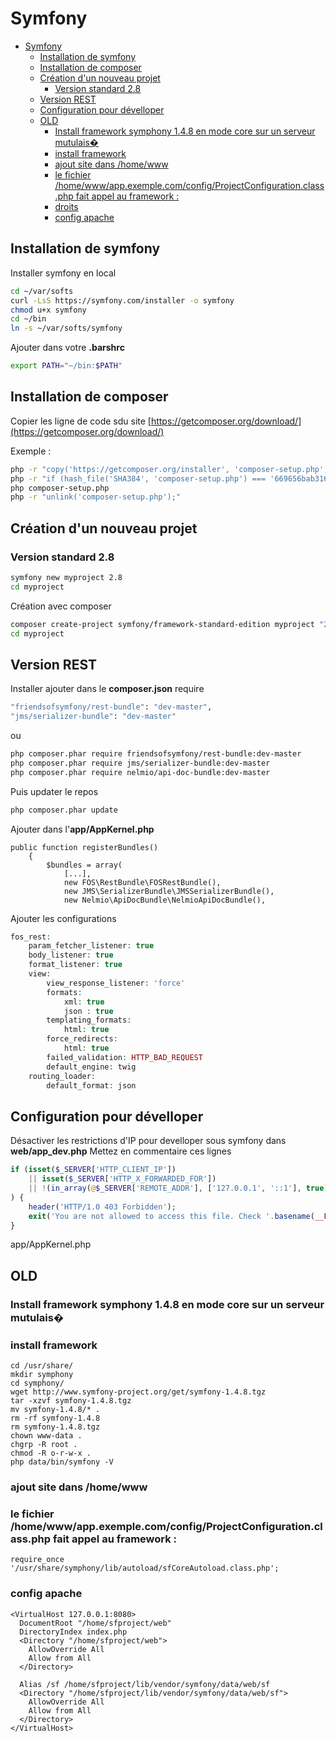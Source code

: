 
# Symfony


<!-- TOC -->

- [Symfony](#symfony)
    - [Installation de symfony](#installation-de-symfony)
    - [Installation de composer](#installation-de-composer)
    - [Création d'un nouveau projet](#création-dun-nouveau-projet)
        - [Version standard 2.8](#version-standard-28)
    - [Version REST](#version-rest)
    - [Configuration pour dévelloper](#configuration-pour-dévelloper)
    - [OLD](#old)
        - [Install framework symphony 1.4.8 en mode core sur un serveur mutulais�](#install-framework-symphony-148-en-mode-core-sur-un-serveur-mutulais�)
        - [install framework](#install-framework)
        - [ajout site dans /home/www](#ajout-site-dans-homewww)
        - [le fichier /home/www/app.exemple.com/config/ProjectConfiguration.class.php fait appel au framework :](#le-fichier-homewwwappexemplecomconfigprojectconfigurationclassphp-fait-appel-au-framework-)
        - [droits](#droits)
        - [config apache](#config-apache)

<!-- /TOC -->

## Installation de symfony

Installer symfony en local

```bash
cd ~/var/softs
curl -LsS https://symfony.com/installer -o symfony
chmod u+x symfony
cd ~/bin
ln -s ~/var/softs/symfony
```

Ajouter dans votre **.barshrc**
```bash
export PATH="~/bin:$PATH"
```

## Installation de composer

Copier les ligne de code sdu site [https://getcomposer.org/download/](https://getcomposer.org/download/)

Exemple :
```bash
php -r "copy('https://getcomposer.org/installer', 'composer-setup.php');"
php -r "if (hash_file('SHA384', 'composer-setup.php') === '669656bab3166a7aff8a7506b8cb2d1c292f042046c5a994c43155c0be6190fa0355160742ab2e1c88d40d5be660b410') { echo 'Installer verified'; } else { echo 'Installer corrupt'; unlink('composer-setup.php'); } echo PHP_EOL;"
php composer-setup.php
php -r "unlink('composer-setup.php');"
```

## Création d'un nouveau projet

### Version standard 2.8
```bash
symfony new myproject 2.8
cd myproject
```

Création avec composer
```bash
composer create-project symfony/framework-standard-edition myproject "2.8.*"
cd myproject
```

## Version REST

Installer ajouter dans le **composer.json** require

```bash
"friendsofsymfony/rest-bundle": "dev-master",
"jms/serializer-bundle": "dev-master"
```

ou

```bash
php composer.phar require friendsofsymfony/rest-bundle:dev-master
php composer.phar require jms/serializer-bundle:dev-master
php composer.phar require nelmio/api-doc-bundle:dev-master
```

Puis updater le repos
```bash
php composer.phar update
```

Ajouter dans l'**app/AppKernel.php**

```
public function registerBundles()
    {
        $bundles = array(
            [...],
            new FOS\RestBundle\FOSRestBundle(),
            new JMS\SerializerBundle\JMSSerializerBundle(),
            new Nelmio\ApiDocBundle\NelmioApiDocBundle(),
```

Ajouter les configurations

```php app/config/config.yml
fos_rest:
    param_fetcher_listener: true
    body_listener: true
    format_listener: true
    view:
        view_response_listener: 'force'
        formats:
            xml: true
            json : true
        templating_formats:
            html: true
        force_redirects:
            html: true
        failed_validation: HTTP_BAD_REQUEST
        default_engine: twig
    routing_loader:
        default_format: json
```





## Configuration pour dévelloper

Désactiver les restrictions d'IP pour develloper sous symfony dans **web/app_dev.php**
Mettez en commentaire ces lignes

```php
if (isset($_SERVER['HTTP_CLIENT_IP'])
    || isset($_SERVER['HTTP_X_FORWARDED_FOR'])
    || !(in_array(@$_SERVER['REMOTE_ADDR'], ['127.0.0.1', '::1'], true) || PHP_SAPI === 'cli-server')
) {
    header('HTTP/1.0 403 Forbidden');
    exit('You are not allowed to access this file. Check '.basename(__FILE__).' for more information.');
}

```
app/AppKernel.php






## OLD

### Install framework symphony 1.4.8 en mode core sur un serveur mutulais�

### install framework
```
cd /usr/share/
mkdir symphony
cd symphony/
wget http://www.symfony-project.org/get/symfony-1.4.8.tgz
tar -xzvf symfony-1.4.8.tgz
mv symfony-1.4.8/* .
rm -rf symfony-1.4.8
rm symfony-1.4.8.tgz
chown www-data .
chgrp -R root .
chmod -R o-r-w-x .
php data/bin/symfony -V
```

### ajout site dans /home/www
### le fichier /home/www/app.exemple.com/config/ProjectConfiguration.class.php fait appel au framework :
```
require_once '/usr/share/symphony/lib/autoload/sfCoreAutoload.class.php';
```


### config apache
```
<VirtualHost 127.0.0.1:8080>
  DocumentRoot "/home/sfproject/web"
  DirectoryIndex index.php
  <Directory "/home/sfproject/web">
    AllowOverride All
    Allow from All
  </Directory>

  Alias /sf /home/sfproject/lib/vendor/symfony/data/web/sf
  <Directory "/home/sfproject/lib/vendor/symfony/data/web/sf">
    AllowOverride All
    Allow from All
  </Directory>
</VirtualHost>
```
